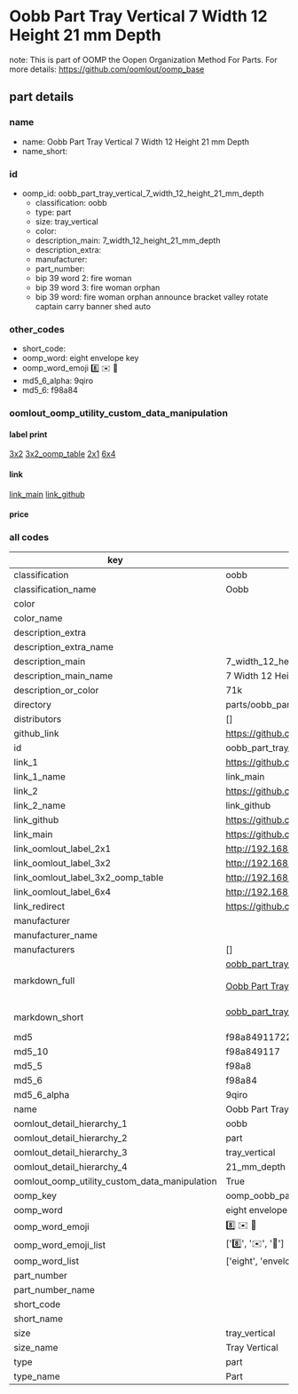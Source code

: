# Oobb Part Tray Vertical 7 Width 12 Height 21 mm Depth  

note: This is part of OOMP the Oopen Organization Method For Parts. For more details: https://github.com/oomlout/oomp_base

##  part details
  







### name
* name: Oobb Part Tray Vertical 7 Width 12 Height 21 mm Depth
* name_short: 
### id
* oomp_id: oobb_part_tray_vertical_7_width_12_height_21_mm_depth
  * classification: oobb
  * type: part
  * size: tray_vertical
  * color: 
  * description_main: 7_width_12_height_21_mm_depth
  * description_extra: 
  * manufacturer: 
  * part_number: 
  * bip 39 word 2: fire woman
  * bip 39 word 3: fire woman orphan
  * bip 39 word: fire woman orphan announce bracket valley rotate captain carry banner shed auto

### other_codes
* short_code: 
* oomp_word: eight envelope key
* oomp_word_emoji :eight: :envelope: :key:
* md5_6_alpha: 9qiro
* md5_6: f98a84






### oomlout_oomp_utility_custom_data_manipulation
#### label print
[3x2](http://192.168.1.245:1112/?label=oomp%209qiro)
[3x2_oomp_table](http://192.168.1.108:1112/?label=oomp%209qiro)
[2x1](http://192.168.1.242:1112/?label=oomp%209qiro)
[6x4](http://192.168.1.55:1112/?label=oomp%209qiro)    

#### link

[link_main](https://github.com/oomlout/oomlout_oomp_version_1_messy/tree/main/parts/oobb_part_tray_vertical_7_width_12_height_21_mm_depth) [link_github](https://github.com/oomlout/oomlout_oomp_version_1_messy/tree/main/parts/oobb_part_tray_vertical_7_width_12_height_21_mm_depth)                             

#### price







### all codes 
| key | value |  
| --- | --- |  
| classification | oobb |  
| classification_name | Oobb |  
| color |  |  
| color_name |  |  
| description_extra |  |  
| description_extra_name |  |  
| description_main | 7_width_12_height_21_mm_depth |  
| description_main_name | 7 Width 12 Height 21 mm Depth |  
| description_or_color | 71k |  
| directory | parts/oobb_part_tray_vertical_7_width_12_height_21_mm_depth |  
| distributors | [] |  
| github_link | https://github.com/oomlout/oomlout_oomp_part_src/tree/main/parts/oobb_part_tray_vertical_7_width_12_height_21_mm_depth |  
| id | oobb_part_tray_vertical_7_width_12_height_21_mm_depth |  
| link_1 | https://github.com/oomlout/oomlout_oomp_version_1_messy/tree/main/parts/oobb_part_tray_vertical_7_width_12_height_21_mm_depth |  
| link_1_name | link_main |  
| link_2 | https://github.com/oomlout/oomlout_oomp_version_1_messy/tree/main/parts/oobb_part_tray_vertical_7_width_12_height_21_mm_depth |  
| link_2_name | link_github |  
| link_github | https://github.com/oomlout/oomlout_oomp_version_1_messy/tree/main/parts/oobb_part_tray_vertical_7_width_12_height_21_mm_depth |  
| link_main | https://github.com/oomlout/oomlout_oomp_version_1_messy/tree/main/parts/oobb_part_tray_vertical_7_width_12_height_21_mm_depth |  
| link_oomlout_label_2x1 | http://192.168.1.242:1112/?label=oomp%209qiro |  
| link_oomlout_label_3x2 | http://192.168.1.245:1112/?label=oomp%209qiro |  
| link_oomlout_label_3x2_oomp_table | http://192.168.1.108:1112/?label=oomp%209qiro |  
| link_oomlout_label_6x4 | http://192.168.1.55:1112/?label=oomp%209qiro |  
| link_redirect | https://github.com/oomlout/oomlout_oomp_version_1_messy/tree/main/parts/oobb_part_tray_vertical_7_width_12_height_21_mm_depth |  
| manufacturer |  |  
| manufacturer_name |  |  
| manufacturers | [] |  
| markdown_full | [oobb_part_tray_vertical_7_width_12_height_21_mm_depth](none)<br>[](none)<br>[Oobb Part Tray Vertical 7 Width 12 Height 21 Mm Depth](none)<br><br> |  
| markdown_short | [oobb_part_tray_vertical_7_width_12_height_21_mm_depth](none)<br><br> |  
| md5 | f98a849117223787c38d609539bf3ab9 |  
| md5_10 | f98a849117 |  
| md5_5 | f98a8 |  
| md5_6 | f98a84 |  
| md5_6_alpha | 9qiro |  
| name | Oobb Part Tray Vertical 7 Width 12 Height 21 mm Depth |  
| oomlout_detail_hierarchy_1 | oobb |  
| oomlout_detail_hierarchy_2 | part |  
| oomlout_detail_hierarchy_3 | tray_vertical |  
| oomlout_detail_hierarchy_4 | 21_mm_depth |  
| oomlout_oomp_utility_custom_data_manipulation | True |  
| oomp_key | oomp_oobb_part_tray_vertical_7_width_12_height_21_mm_depth |  
| oomp_word | eight envelope key |  
| oomp_word_emoji | :eight: :envelope: :key: |  
| oomp_word_emoji_list | [':eight:', ':envelope:', ':key:'] |  
| oomp_word_list | ['eight', 'envelope', 'key'] |  
| part_number |  |  
| part_number_name |  |  
| short_code |  |  
| short_name |  |  
| size | tray_vertical |  
| size_name | Tray Vertical |  
| type | part |  
| type_name | Part |  
